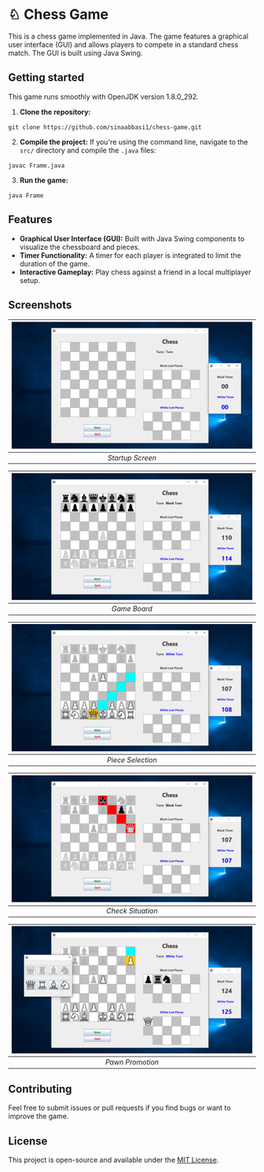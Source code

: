 # &#9816; Chess Game
This is a chess game implemented in Java. The game features a graphical user interface (GUI) and allows players to compete in a standard chess match. The GUI is built using Java Swing.

## Getting started

This game runs smoothly with OpenJDK version 1.8.0_292.

1. **Clone the repository:** <br />
```
git clone https://github.com/sinaabbasi1/chess-game.git
```
2. **Compile the project:** If you're using the command line, navigate to the `src/` directory and compile the `.java` files: <br />
```
javac Frame.java
```
3. **Run the game:** <br />
```
java Frame
```

## Features
- **Graphical User Interface (GUI):** Built with Java Swing components to visualize the chessboard and pieces.
- **Timer Functionality:** A timer for each player is integrated to limit the duration of the game.
- **Interactive Gameplay:** Play chess against a friend in a local multiplayer setup.

## Screenshots

| ![Startup Screen](./screenshots/Startup%20Screen.png) | 
|:--:| 
| *Startup Screen* |

| ![Game Board](./screenshots/Game%20Board.png) | 
|:--:| 
| *Game Board* |

| ![Piece Selection](./screenshots/Piece%20Selection.png) | 
|:--:| 
| *Piece Selection* |

| ![Check Situation](./screenshots/Check.png) | 
|:--:| 
| *Check Situation* |

| ![Pawn Promotion](./screenshots/Pawn%20Promotion.png) | 
|:--:| 
| *Pawn Promotion* |

## Contributing

Feel free to submit issues or pull requests if you find bugs or want to improve the game.

## License

This project is open-source and available under the [MIT License](LICENSE).
